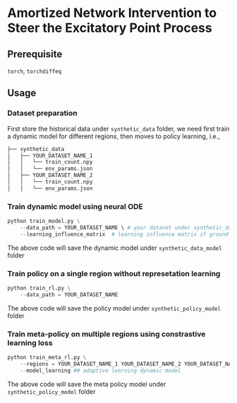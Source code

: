 # Amortized Network Intervention to Steer the Excitatory Point Process
## Prerequisite
`torch`, `torchdiffeq`
## Usage
### Dataset preparation
First store the historical data under `synthetic_data` folder, we need first train a dynamic model for different regions, then moves to policy learning, i.e.,
```bash
├── synthetic_data
│   ├── YOUR_DATASET_NAME_1
│   │   └── train_count.npy
│   │   └── env_params.json
│   ├── YOUR_DATASET_NAME_2
│   │   └── train_count.npy
│   │   └── env_params.json
```

### Train dynamic model using neural ODE
```py
python train_model.py \
    --data_path = YOUR_DATASET_NAME \ # your dataset under synthetic_data folder
    --learning_influence_matrix  # learning influence matrix if ground truth adjacency matrix is not given in env_params.json
```
The above code will save the dynamic model under `synthetic_data_model` folder
### Train policy on a single region without represetation learning
```py
python train_rl.py \
    --data_path = YOUR_DATASET_NAME
```
The above code will save the policy model under `synthetic_policy_model` folder
### Train meta-policy on multiple regions using constrastive learning loss
```py
python train_meta_rl.py \
    --regions = YOUR_DATASET_NAME_1 YOUR_DATASET_NAME_2 YOUR_DATASET_NAME_3 \
    --model_learning ## adaptive learning dynamic model
```
The above code will save the meta policy model under `synthetic_policy_model` folder